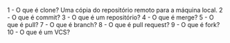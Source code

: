 1 - O que é clone?
Uma cópia do repositório remoto para a máquina local.
2 - O que é commit?
3 - O que é um repositório?
4 - O que é merge?
5 - O que é pull?
7 - O que é branch?
8 - O que é pull request?
9 - O que é fork?
10 - O que é um VCS?